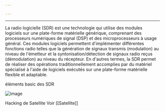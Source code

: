 ```yaml
---

---
```


---

La radio logicielle (SDR) est une technologie qui utilise des modules logiciels sur une plate-forme matérielle générique, comprenant des processeurs numériques de signal (DSP) et des microprocesseurs à usage général. Ces modules logiciels permettent d'implémenter différentes fonctions radio telles que la génération de signaux transmis (modulation) au niveau de l'émetteur et la syntonisation/détection de signaux radio reçus (démodulation) au niveau du récepteur. En d'autres termes, la SDR permet de réaliser des opérations traditionnellement accomplies par du matériel spécialisé à l'aide de logiciels exécutés sur une plate-forme matérielle flexible et adaptable.

éléments basic des SDR

![image](https://github.com/user-attachments/assets/8cf2ac88-6180-4de8-aa1d-ca99fa9af21f)











Hacking de Satellite Voir [[Satellite]]


